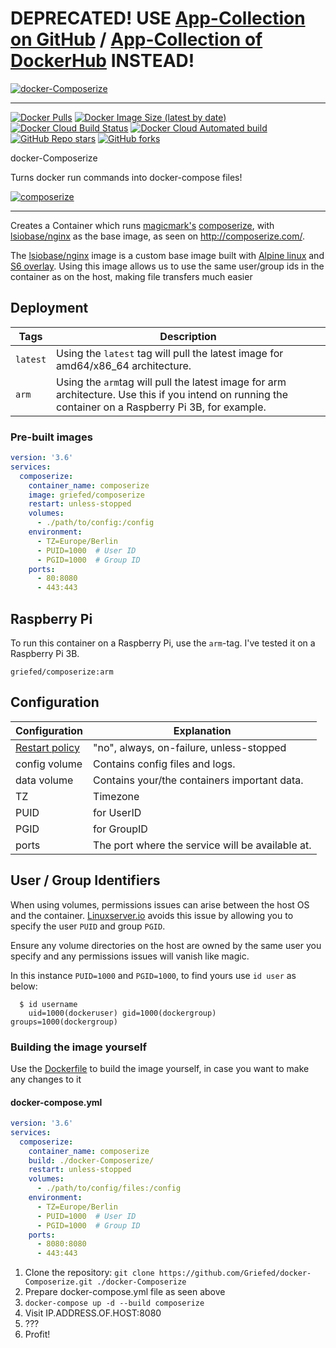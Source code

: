# DEPRECATED! USE [App-Collection on GitHub](https://github.com/Griefed/docker-App-Collection) / [App-Collection of DockerHub](https://hub.docker.com/r/griefed/app-collection) INSTEAD!


[![docker-Composerize](https://i.griefed.de/images/2020/11/18/docker-composerize_header.png)](https://github.com/Griefed/docker-Composerize)

---

[![Docker Pulls](https://img.shields.io/docker/pulls/griefed/composerize?style=flat-square)](https://hub.docker.com/repository/docker/griefed/composerize)
[![Docker Image Size (latest by date)](https://img.shields.io/docker/image-size/griefed/composerize?label=Image%20size&sort=date&style=flat-square)](https://hub.docker.com/repository/docker/griefed/composerize)
[![Docker Cloud Build Status](https://img.shields.io/docker/cloud/build/griefed/composerize?label=Docker%20build&style=flat-square)](https://hub.docker.com/repository/docker/griefed/composerize)
[![Docker Cloud Automated build](https://img.shields.io/docker/cloud/automated/griefed/composerize?label=Docker%20build&style=flat-square)](https://hub.docker.com/repository/docker/griefed/composerize)
[![GitHub Repo stars](https://img.shields.io/github/stars/Griefed/docker-Composerize?label=GitHub%20Stars&style=social)](https://github.com/Griefed/docker-Composerize)
[![GitHub forks](https://img.shields.io/github/forks/Griefed/docker-Composerize?label=GitHub%20Forks&style=social)](https://github.com/Griefed/docker-Composerize)

docker-Composerize

Turns docker run commands into docker-compose files!

[![composerize](https://i.griefed.de/images/2020/11/18/docker-composerize_screenshot.png)](https://github.com/magicmark/composerize)

---

Creates a Container which runs [magicmark's](https://github.com/magicmark) [composerize](https://github.com/magicmark/composerize), with [lsiobase/nginx](https://hub.docker.com/r/lsiobase/nginx) as the base image, as seen on http://composerize.com/.

The [lsiobase/nginx](https://hub.docker.com/r/lsiobase/nginx) image is a custom base image built with [Alpine linux](https://alpinelinux.org/) and [S6 overlay](https://github.com/just-containers/s6-overlay).
Using this image allows us to use the same user/group ids in the container as on the host, making file transfers much easier

## Deployment

Tags | Description
-----|------------
`latest` | Using the `latest` tag will pull the latest image for amd64/x86_64 architecture.
`arm` | Using the `arm`tag will pull the latest image for arm architecture. Use this if you intend on running the container on a Raspberry Pi 3B, for example.

### Pre-built images

```docker-compose.yml
version: '3.6'
services:
  composerize:
    container_name: composerize
    image: griefed/composerize
    restart: unless-stopped
    volumes:
      - ./path/to/config:/config
    environment:
      - TZ=Europe/Berlin
      - PUID=1000  # User ID
      - PGID=1000  # Group ID
    ports:
      - 80:8080
      - 443:443
```

## Raspberry Pi

To run this container on a Raspberry Pi, use the `arm`-tag. I've tested it on a Raspberry Pi 3B.

`griefed/composerize:arm`

## Configuration

Configuration | Explanation
------------ | -------------
[Restart policy](https://docs.docker.com/compose/compose-file/#restart) | "no", always, on-failure, unless-stopped
config volume | Contains config files and logs.
data volume | Contains your/the containers important data.
TZ | Timezone
PUID | for UserID
PGID | for GroupID
ports | The port where the service will be available at.

## User / Group Identifiers

When using volumes, permissions issues can arise between the host OS and the container. [Linuxserver.io](https://www.linuxserver.io/) avoids this issue by allowing you to specify the user `PUID` and group `PGID`.

Ensure any volume directories on the host are owned by the same user you specify and any permissions issues will vanish like magic.

In this instance `PUID=1000` and `PGID=1000`, to find yours use `id user` as below:

```
  $ id username
    uid=1000(dockeruser) gid=1000(dockergroup) groups=1000(dockergroup)
```

### Building the image yourself

Use the [Dockerfile](https://github.com/Griefed/docker-Composerize/Dockerfile) to build the image yourself, in case you want to make any changes to it

#### docker-compose.yml

```docker-compose.yml
version: '3.6'
services:
  composerize:
    container_name: composerize
    build: ./docker-Composerize/
    restart: unless-stopped
    volumes:
      - ./path/to/config/files:/config
    environment:
      - TZ=Europe/Berlin
      - PUID=1000  # User ID
      - PGID=1000  # Group ID
    ports:
      - 8080:8080
      - 443:443
```

1. Clone the repository: `git clone https://github.com/Griefed/docker-Composerize.git ./docker-Composerize`
1. Prepare docker-compose.yml file as seen above
1. `docker-compose up -d --build composerize`
1. Visit IP.ADDRESS.OF.HOST:8080
1. ???
1. Profit!

